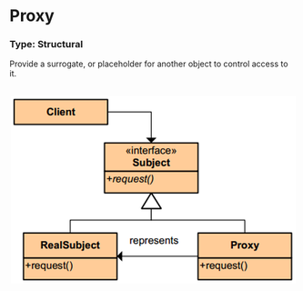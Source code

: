 # Proxy
### Type: Structural

<p>Provide a surrogate, or placeholder for another object to control access to it.</p>

<br/>

<div align="center">
  <a><img src="https://github.com/Akorra/HeadFirstDesignPatternsCpp/blob/master/Proxy/dia.png"></a><br><br>
</div>
